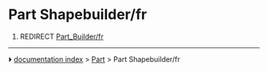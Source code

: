 # Part Shapebuilder/fr
1.  REDIRECT [Part_Builder/fr](Part_Builder/fr.md)



---
⏵ [documentation index](../README.md) > [Part](Part_Workbench.md) > Part Shapebuilder/fr
